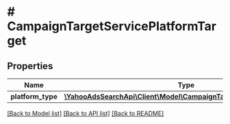 # # CampaignTargetServicePlatformTarget

## Properties

Name | Type | Description | Notes
------------ | ------------- | ------------- | -------------
**platform_type** | [**\YahooAdsSearchApi\Client\Model\CampaignTargetServicePlatformType**](CampaignTargetServicePlatformType.md) |  | [optional] 

[[Back to Model list]](../../README.md#documentation-for-models) [[Back to API list]](../../README.md#documentation-for-api-endpoints) [[Back to README]](../../README.md)


